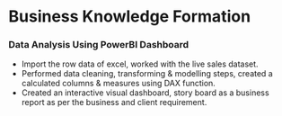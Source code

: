 # Business Knowledge Formation
### Data Analysis Using PowerBI Dashboard
                                 
*	Import the row data of excel, worked with the live sales dataset.
*	Performed data cleaning, transforming & modelling steps, created a calculated columns & measures using DAX function.
*	Created an interactive visual dashboard, story board as a business report as per the business and client requirement.
